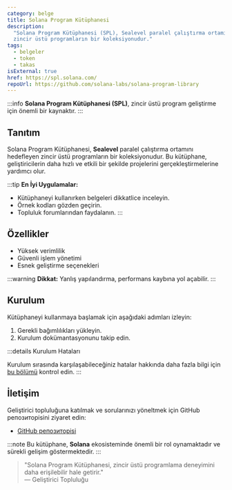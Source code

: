 ```yaml
---
category: belge
title: Solana Program Kütüphanesi
description:
  "Solana Program Kütüphanesi (SPL), Sealevel paralel çalıştırma ortamını hedefleyen
  zincir üstü programların bir koleksiyonudur."
tags:
  - belgeler
  - token
  - takas
isExternal: true
href: https://spl.solana.com/
repoUrl: https://github.com/solana-labs/solana-program-library
---
```


:::info
**Solana Program Kütüphanesi (SPL)**, zincir üstü program geliştirme için önemli bir kaynaktır.
:::

## Tanıtım 

Solana Program Kütüphanesi, **Sealevel** paralel çalıştırma ortamını hedefleyen zincir üstü programların bir koleksiyonudur. Bu kütüphane, geliştiricilerin daha hızlı ve etkili bir şekilde projelerini gerçekleştirmelerine yardımcı olur.

:::tip
**En İyi Uygulamalar:**
- Kütüphaneyi kullanırken belgeleri dikkatlice inceleyin.
- Örnek kodları gözden geçirin.
- Topluluk forumlarından faydalanın.
:::

## Özellikler

- Yüksek verimlilik
- Güvenli işlem yönetimi
- Esnek geliştirme seçenekleri

:::warning
**Dikkat:** Yanlış yapılandırma, performans kaybına yol açabilir.
:::

## Kurulum 

Kütüphaneyi kullanmaya başlamak için aşağıdaki adımları izleyin:

1. Gerekli bağımlılıkları yükleyin.
2. Kurulum dokümantasyonunu takip edin.

:::details
Kurulum Hataları

Kurulum sırasında karşılaşabileceğiniz hatalar hakkında daha fazla bilgi için [bu bölümü](https://spl.solana.com/) kontrol edin.
:::

## İletişim 

Geliştirici topluluğuna katılmak ve sorularınızı yöneltmek için GitHub репозиторisini ziyaret edin:

- [GitHub репозиторisi](https://github.com/solana-labs/solana-program-library)

:::note
Bu kütüphane, **Solana** ekosisteminde önemli bir rol oynamaktadır ve sürekli gelişim göstermektedir.
:::

> "Solana Program Kütüphanesi, zincir üstü programlama deneyimini daha erişilebilir hale getirir."  
> — Geliştirici Topluluğu